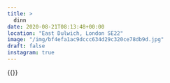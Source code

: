 ```yaml
---
title: >
  dinn
date: 2020-08-21T08:13:48+00:00
location: "East Dulwich, London SE22"
image: "/img/bf4efa1ac9dccc634d29c320ce78db9d.jpg"
draft: false
instagram: true
---
```


{{<photo src="/img/bf4efa1ac9dccc634d29c320ce78db9d.jpg">}}
